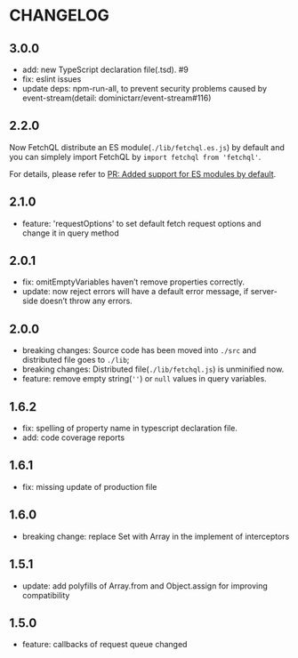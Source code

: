 # CHANGELOG

## 3.0.0

  - add: new TypeScript declaration file(.tsd). #9
  - fix: eslint issues
  - update deps: npm-run-all, to prevent security problems caused by event-stream(detail: dominictarr/event-stream#116)

## 2.2.0

  Now FetchQL distribute an ES module(`./lib/fetchql.es.js`) by default and you can simplely import FetchQL by `import fetchql from 'fetchql'`.

  For details, please refer to [PR: Added support for ES modules by default](https://github.com/gucheen/FetchQL/pull/6#issue-277709034).

## 2.1.0

  - feature: 'requestOptions' to set default fetch request options and change it in query method

## 2.0.1

  - fix: omitEmptyVariables haven’t remove properties correctly.
  - update: now reject errors will have a default error message, if server-side doesn’t throw any errors.

## 2.0.0

  - breaking changes: Source code has been moved into `./src` and distributed file goes to `./lib`;
  - breaking changes: Distributed file(`./lib/fetchql.js`) is unminified now.
  - feature: remove empty string(`''`) or `null` values in query variables.

## 1.6.2

  - fix: spelling of property name in typescript declaration file.
  - add: code coverage reports

## 1.6.1

  - fix: missing update of production file

## 1.6.0

  - breaking change: replace Set with Array in the implement of interceptors

## 1.5.1

  - update: add polyfills of Array.from and Object.assign for improving compatibility

## 1.5.0

  - feature: callbacks of request queue changed
